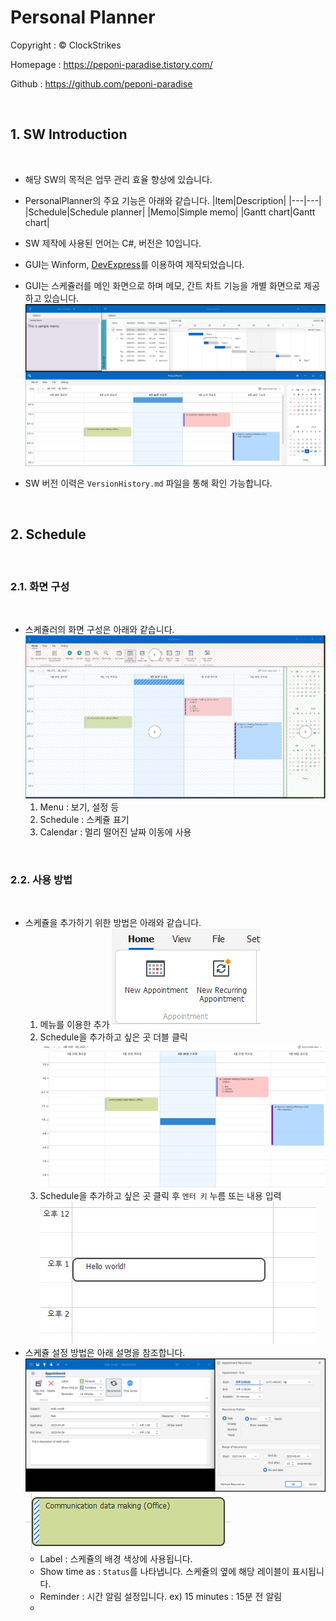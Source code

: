 # Personal Planner


Copyright : © ClockStrikes

Homepage : https://peponi-paradise.tistory.com/

Github : https://github.com/peponi-paradise

<br>

## 1. SW Introduction

<br>

- 해당 SW의 목적은 업무 관리 효율 향상에 있습니다.
- PersonalPlanner의 주요 기능은 아래와 같습니다.
    |Item|Description|
    |---|---|
    |Schedule|Schedule planner|
    |Memo|Simple memo|
    |Gantt chart|Gantt chart|

- SW 제작에 사용된 언어는 C#, 버전은 10입니다.
- GUI는 Winform, [DevExpress](https://www.devexpress.com/)를 이용하여 제작되었습니다.
- GUI는 스케쥴러를 메인 화면으로 하며 메모, 간트 차트 기능을 개별 화면으로 제공하고 있습니다.
    ![UISample](./Assets/UISample.png)
- SW 버전 이력은 `VersionHistory.md` 파일을 통해 확인 가능합니다.

<br>

## 2. Schedule

<br>

### 2.1. 화면 구성

<br>

- 스케쥴러의 화면 구성은 아래와 같습니다.
    ![ScheculerMain](./Assets/Scheduler2.png)<br>
    1. Menu : 보기, 설정 등
    2. Schedule : 스케쥴 표기
    3. Calendar : 멀리 떨어진 날짜 이동에 사용

<br>

### 2.2. 사용 방법

<br>

- 스케쥴을 추가하기 위한 방법은 아래와 같습니다.
    1. 메뉴를 이용한 추가
        ![NewAppointment](./Assets/Scheduler3.PNG)
    2. Schedule을 추가하고 싶은 곳 더블 클릭
        ![schedulearea](./Assets/Scheduler4.PNG)
    3. Schedule을 추가하고 싶은 곳 클릭 후 `엔터 키` 누름 또는 내용 입력
        ![scheduleinput](./Assets/Scheduler5.PNG)
- 스케쥴 설정 방법은 아래 설명을 참조합니다.
    ![appointment1](./Assets/appointment1.PNG)<br>
    ![appointment2](./Assets/appointment2.PNG)<br>
    - Label : 스케쥴의 배경 색상에 사용됩니다.
    - Show time as : `Status`를 나타냅니다. 스케쥴의 옆에 해당 레이블이 표시됩니다.
    - Reminder : 시간 알림 설정입니다. ex) 15 minutes : 15분 전 알림
    - 